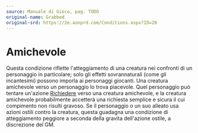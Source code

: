 ```yaml
---
source: Manuale di Gioco, pag. TODO
original-name: Grabbed
original-srd: https://2e.aonprd.com/Conditions.aspx?ID=20
---
```


# Amichevole

Questa condizione riflette l'atteggiamento di una creatura nei confronti di un
personaggio in particolare; solo gli effetti sovrannaturali (come gli
incantesimi) possono imporla ai personaggi giocanti. Una creatura amichevole
verso un personaggio lo trova piacevole. Quel personaggio può tentare un'azione
[Richiedere](/azioni/richiedere) verso una creatura amichevole, e la creatura
amichevole probabilmente accetterà una richiesta semplice e sicura il cui
compimento non risulti gravoso. Se il personaggio o un suo alleato usa azioni
ostili contro la creatura, questa guadagna una condizione di atteggiamento
peggiore a seconda della gravita dell'azione ostile, a discrezione del GM.
